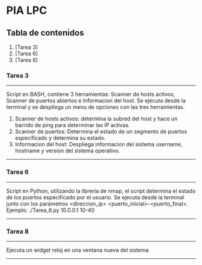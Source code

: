 # PIA LPC
## Tabla de contenidos
1. [Tarea 3]
2. [Tarea 6]
3. [Tarea 8]
### Tarea 3
***
Script en BASH, contiene 3 herramientas: Scanner de hosts activos, Scanner de puertos abiertos e Informacion del host.
Se ejecuta desde la terminal y se despliega un menu de opciones con las tres herramientas.
1. Scanner de hosts activos: determina la subred del host y hace un barrido de ping para determinar las IP activas.
2. Scanner de puertos: Determina el estado de un segmento de puertos especificado y determina su estado.
3. Informacion del host: Despliega informacion del sistema username, hostname y version del sistema operativo.
***
### Tarea 6
***
Script en Python, utilizando la libreria de nmap, el script determina el estado de los puertos especificado por el usuario.
Se ejecuta desde la terminal junto con los parámetros <direccion_ip> <puerto_inicial>-<puerto_final>.
Ejemplo: ./Tarea_6.py 10.0.0.1 10-40
***
### Tarea 8
***
Ejecuta un widget reloj en una ventana nueva del sistema
***
